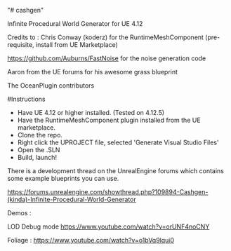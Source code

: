 "# cashgen" 

Infinite Procedural World Generator for UE 4.12

Credits to :
Chris Conway (koderz) for the RuntimeMeshComponent (pre-requisite, install from UE Marketplace)

https://github.com/Auburns/FastNoise for the noise generation code

Aaron from the UE forums for his awesome grass blueprint

The OceanPlugin contributors

#Instructions

* Have UE 4.12 or higher installed. (Tested on 4.12.5)
* Have the RuntimeMeshComponent plugin installed from the UE marketplace.
* Clone the repo.
* Right click the UPROJECT file, selected 'Generate Visual Studio Files'
* Open the .SLN
* Build, launch!

There is a development thread on the UnrealEngine forums which contains some example blueprints you can use.

https://forums.unrealengine.com/showthread.php?109894-Cashgen-(kinda)-Infinite-Procedural-World-Generator

Demos :

LOD Debug mode
https://www.youtube.com/watch?v=orUNF4noCNY

Foliage :
https://www.youtube.com/watch?v=o1bVq9lqui0

